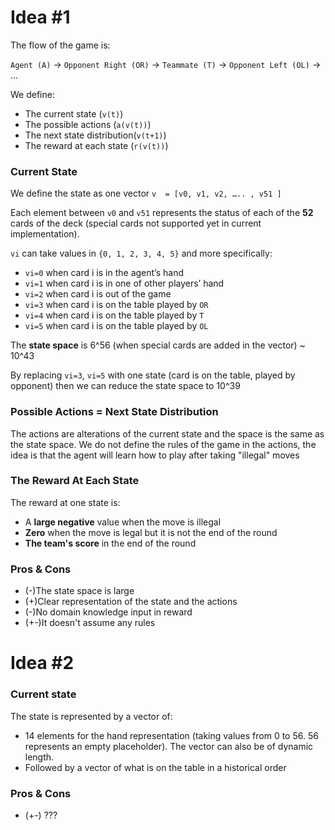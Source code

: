 # Idea #1

The flow of the game is:

```Agent (A)``` -> ```Opponent Right (OR)``` -> ```Teammate (T)``` -> ```Opponent Left (OL)```  -> ...


We define:
* The current state (```v(t)```)
* The possible actions (```a(v(t))```)
* The next state distribution(```v(t+1)```)
* The reward at each state (```r(v(t))```)

### Current State

We define the state as one vector ```v  = [v0, v1, v2, ….. , v51 ] ```

Each element between ```v0``` and ```v51``` represents the status of each of the **52** cards of the deck (special cards not supported yet in current implementation).

```vi``` can take values in ```{0, 1, 2, 3, 4, 5}``` and more specifically:
* ```vi=0``` when card i  is in the agent’s hand
* ```vi=1``` when card i  is in one of other players’ hand
* ```vi=2``` when card i  is out of the game
* ```vi=3``` when card i  is on the table played by ```OR```
* ```vi=4``` when card i  is on the table played by ```T```
* ```vi=5``` when card i  is on the table played by ```OL```

The **state space** is 6^56 (when special cards are added in the vector) ~ 10^43

By replacing ```vi=3```, ```vi=5``` with one state (card is on the table, played by opponent) then we can reduce the state space to 10^39

### Possible Actions = Next State Distribution

The actions are alterations of the current state and the space is the same as the state space.
We do not define the rules of the game in the actions, the idea is that the agent will learn how to play after taking "illegal" moves

### The Reward At Each State

The reward at one state is: 
* A **large negative** value when the move is illegal
* **Zero** when the move is legal but it is not the end of the round
* **The team's score** in the end of the round


### Pros & Cons
* (-)The state space is large
* (+)Clear representation of the state and the actions
* (-)No domain knowledge input in reward
* (+-)It doesn't assume any rules 

# Idea #2

### Current state
The state is represented by a vector of:
* 14 elements for the hand representation (taking values from 0 to 56. 56 represents an empty placeholder). The vector can also be of dynamic length.
* Followed by a vector of what is on the table in a historical order

### Pros & Cons
* (+-) ???






